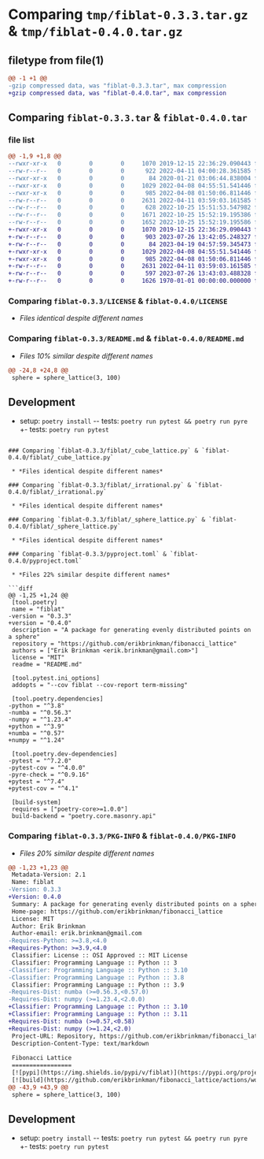 # Comparing `tmp/fiblat-0.3.3.tar.gz` & `tmp/fiblat-0.4.0.tar.gz`

## filetype from file(1)

```diff
@@ -1 +1 @@
-gzip compressed data, was "fiblat-0.3.3.tar", max compression
+gzip compressed data, was "fiblat-0.4.0.tar", max compression
```

## Comparing `fiblat-0.3.3.tar` & `fiblat-0.4.0.tar`

### file list

```diff
@@ -1,9 +1,8 @@
--rwxr-xr-x   0        0        0     1070 2019-12-15 22:36:29.090443 fiblat-0.3.3/LICENSE
--rw-r--r--   0        0        0      922 2022-04-11 04:00:28.361585 fiblat-0.3.3/README.md
--rwxr-xr-x   0        0        0       84 2020-01-21 03:06:44.838004 fiblat-0.3.3/fiblat/__init__.py
--rwxr-xr-x   0        0        0     1029 2022-04-08 04:55:51.541446 fiblat-0.3.3/fiblat/_cube_lattice.py
--rwxr-xr-x   0        0        0      985 2022-04-08 01:50:06.811446 fiblat-0.3.3/fiblat/_irrational.py
--rw-r--r--   0        0        0     2631 2022-04-11 03:59:03.161585 fiblat-0.3.3/fiblat/_sphere_lattice.py
--rw-r--r--   0        0        0      628 2022-10-25 15:51:53.547982 fiblat-0.3.3/pyproject.toml
--rw-r--r--   0        0        0     1671 2022-10-25 15:52:19.195386 fiblat-0.3.3/setup.py
--rw-r--r--   0        0        0     1652 2022-10-25 15:52:19.195586 fiblat-0.3.3/PKG-INFO
+-rwxr-xr-x   0        0        0     1070 2019-12-15 22:36:29.090443 fiblat-0.4.0/LICENSE
+-rw-r--r--   0        0        0      903 2023-07-26 13:42:05.248327 fiblat-0.4.0/README.md
+-rw-r--r--   0        0        0       84 2023-04-19 04:57:59.345473 fiblat-0.4.0/fiblat/__init__.py
+-rwxr-xr-x   0        0        0     1029 2022-04-08 04:55:51.541446 fiblat-0.4.0/fiblat/_cube_lattice.py
+-rwxr-xr-x   0        0        0      985 2022-04-08 01:50:06.811446 fiblat-0.4.0/fiblat/_irrational.py
+-rw-r--r--   0        0        0     2631 2022-04-11 03:59:03.161585 fiblat-0.4.0/fiblat/_sphere_lattice.py
+-rw-r--r--   0        0        0      597 2023-07-26 13:43:03.488328 fiblat-0.4.0/pyproject.toml
+-rw-r--r--   0        0        0     1626 1970-01-01 00:00:00.000000 fiblat-0.4.0/PKG-INFO
```

### Comparing `fiblat-0.3.3/LICENSE` & `fiblat-0.4.0/LICENSE`

 * *Files identical despite different names*

### Comparing `fiblat-0.3.3/README.md` & `fiblat-0.4.0/README.md`

 * *Files 10% similar despite different names*

```diff
@@ -24,8 +24,8 @@
 sphere = sphere_lattice(3, 100)
 ```
 
 Development
 -----------
 
 - setup: `poetry install`
-- tests: `poetry run pytest && poetry run pyre`
+- tests: `poetry run pytest`
```

### Comparing `fiblat-0.3.3/fiblat/_cube_lattice.py` & `fiblat-0.4.0/fiblat/_cube_lattice.py`

 * *Files identical despite different names*

### Comparing `fiblat-0.3.3/fiblat/_irrational.py` & `fiblat-0.4.0/fiblat/_irrational.py`

 * *Files identical despite different names*

### Comparing `fiblat-0.3.3/fiblat/_sphere_lattice.py` & `fiblat-0.4.0/fiblat/_sphere_lattice.py`

 * *Files identical despite different names*

### Comparing `fiblat-0.3.3/pyproject.toml` & `fiblat-0.4.0/pyproject.toml`

 * *Files 22% similar despite different names*

```diff
@@ -1,25 +1,24 @@
 [tool.poetry]
 name = "fiblat"
-version = "0.3.3"
+version = "0.4.0"
 description = "A package for generating evenly distributed points on a sphere"
 repository = "https://github.com/erikbrinkman/fibonacci_lattice"
 authors = ["Erik Brinkman <erik.brinkman@gmail.com>"]
 license = "MIT"
 readme = "README.md"
 
 [tool.pytest.ini_options]
 addopts = "--cov fiblat --cov-report term-missing"
 
 [tool.poetry.dependencies]
-python = "^3.8"
-numba = "^0.56.3"
-numpy = "^1.23.4"
+python = "^3.9"
+numba = "^0.57"
+numpy = "^1.24"
 
 [tool.poetry.dev-dependencies]
-pytest = "^7.2.0"
-pytest-cov = "^4.0.0"
-pyre-check = "^0.9.16"
+pytest = "^7.4"
+pytest-cov = "^4.1"
 
 [build-system]
 requires = ["poetry-core>=1.0.0"]
 build-backend = "poetry.core.masonry.api"
```

### Comparing `fiblat-0.3.3/PKG-INFO` & `fiblat-0.4.0/PKG-INFO`

 * *Files 20% similar despite different names*

```diff
@@ -1,23 +1,23 @@
 Metadata-Version: 2.1
 Name: fiblat
-Version: 0.3.3
+Version: 0.4.0
 Summary: A package for generating evenly distributed points on a sphere
 Home-page: https://github.com/erikbrinkman/fibonacci_lattice
 License: MIT
 Author: Erik Brinkman
 Author-email: erik.brinkman@gmail.com
-Requires-Python: >=3.8,<4.0
+Requires-Python: >=3.9,<4.0
 Classifier: License :: OSI Approved :: MIT License
 Classifier: Programming Language :: Python :: 3
-Classifier: Programming Language :: Python :: 3.10
-Classifier: Programming Language :: Python :: 3.8
 Classifier: Programming Language :: Python :: 3.9
-Requires-Dist: numba (>=0.56.3,<0.57.0)
-Requires-Dist: numpy (>=1.23.4,<2.0.0)
+Classifier: Programming Language :: Python :: 3.10
+Classifier: Programming Language :: Python :: 3.11
+Requires-Dist: numba (>=0.57,<0.58)
+Requires-Dist: numpy (>=1.24,<2.0)
 Project-URL: Repository, https://github.com/erikbrinkman/fibonacci_lattice
 Description-Content-Type: text/markdown
 
 Fibonacci Lattice
 =================
 [![pypi](https://img.shields.io/pypi/v/fiblat)](https://pypi.org/project/fiblat/)
 [![build](https://github.com/erikbrinkman/fibonacci_lattice/actions/workflows/build.yml/badge.svg)](https://github.com/erikbrinkman/fibonacci_lattice/actions/workflows/build.yml)
@@ -43,9 +43,9 @@
 sphere = sphere_lattice(3, 100)
 ```
 
 Development
 -----------
 
 - setup: `poetry install`
-- tests: `poetry run pytest && poetry run pyre`
+- tests: `poetry run pytest`
```


